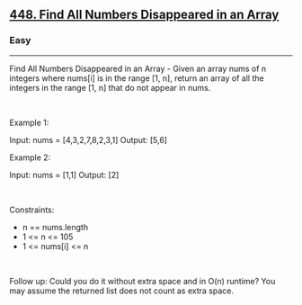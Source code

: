 <h2><a href="https://leetcode.com/problems/find-all-numbers-disappeared-in-an-array/">448. Find All Numbers Disappeared in an Array</a></h2><h3>Easy</h3><hr>Find All Numbers Disappeared in an Array - Given an array nums of n integers where nums[i] is in the range [1, n], return an array of all the integers in the range [1, n] that do not appear in nums.

 

Example 1:

Input: nums = [4,3,2,7,8,2,3,1]
Output: [5,6]


Example 2:

Input: nums = [1,1]
Output: [2]


 

Constraints:

 * n == nums.length
 * 1 <= n <= 105
 * 1 <= nums[i] <= n

 

Follow up: Could you do it without extra space and in O(n) runtime? You may assume the returned list does not count as extra space.